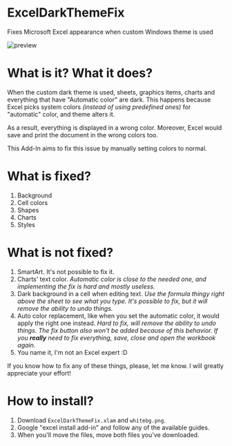 # ExcelDarkThemeFix
Fixes Microsoft Excel appearance when custom Windows theme is used

![preview](https://user-images.githubusercontent.com/34414488/90824725-8828aa80-e340-11ea-82db-ef3a5a36ed0e.png)

# What is it? What it does?
When the custom dark theme is used, sheets, graphics items, charts and everything that have "Automatic color" are dark. This happens because Excel picks system colors *(instead of using predefined ones)* for "automatic" color, and theme alters it.

As a result, everything is displayed in a wrong color. Moreover, Excel would save and print the document in the wrong colors too.

This Add-In aims to fix this issue by manually setting colors to normal.

# What is fixed?

1. Background
1. Cell colors
1. Shapes
1. Charts
1. Styles

# What is not fixed?

1. SmartArt. It's not possible to fix it.
1. Charts' text color. *Automatic color is close to the needed one, and implementing the fix is hard and mostly useless.*
1. Dark background in a cell when editing text. *Use the formula thingy right above the sheet to see what you type. It's possible to fix, but it will remove the ability to undo things.*
1. Auto color replacement, like when you set the automatic color, it would apply the right one instead. *Hard to fix, will remove the ability to undo things. The fix button also won't be added because of this behavior. If you **really** need to fix everything, save, close and open the workbook again.*
1. You name it, I'm not an Excel expert :D

If you know how to fix any of these things, please, let me know. I will greatly appreciate your effort!

# How to install?
1. Download `ExcelDarkThemeFix.xlam` and `whitebg.png`.
1. Google "excel install add-in" and follow any of the available guides.
1. When you'll move the files, move both files you've downloaded.

